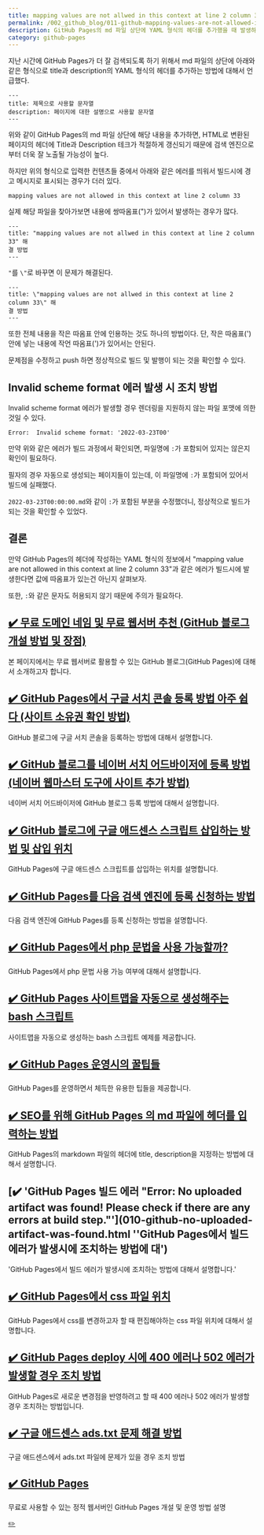 ```yaml
---
title: mapping values are not allwed in this context at line 2 column 33 해결 방법
permalink: /002_github_blog/011-github-mapping-values-are-not-allowed-in-this-context.html
description: GitHub Pages의 md 파일 상단에 YAML 형식의 헤더를 추가했을 때 발생하는 mapping values are not allwed in this context at line 2 column 33에러를 조치하는 방법에 대해서 설명한다.
category: github-pages
---
```

지난 시간에 GitHub Pages가 더 잘 검색되도록 하기 위해서 
md 파일의 상단에 아래와 같은 형식으로 title과 description의 YAML 형식의 헤더를 추가하는 방법에 대해서 언급했다.



```
---
title: 제목으로 사용할 문자열
description: 페이지에 대한 설명으로 사용할 문자열
---
```


위와 같이 GitHub Pages의 md 파일 상단에 해당 내용을 추가하면, 
HTML로 변환된 페이지의 헤더에 Title과 Description 테크가 적절하게 갱신되기 때문에 검색 엔진으로부터 더욱 잘 노출될 가능성이 높다.


하지만 위의 형식으로 입력한 컨텐츠들 중에서 아래와 같은 에러를 띄워서 
빌드시에 경고 메시지로 표시되는 경우가 더러 있다.


```
mapping values are not allowed in this context at line 2 column 33 
```


실제 해당 파일을 찾아가보면 내용에 쌍따옴표(\")가 있어서 발생하는 경우가 많다. 


```
---
title: "mapping values are not allwed in this context at line 2 column 33" 해
결 방법
---
```


<code>\"</code>를 <code>\\\"</code>로 바꾸면 이 문제가 해결된다.


```
---
title: \"mapping values are not allwed in this context at line 2 column 33\" 해
결 방법
---
```


또한 전체 내용을 작은 따옴표 안에 인용하는 것도 하나의 방법이다. 
단, 작은 따옴표(') 안에 넣는 내용에 작언 따옴표(')가 있어서는 안된다.


문제점을 수정하고 push 하면 정상적으로 빌드 및 발행이 되는 것을 확인할 수 있다. 


Invalid scheme format 에러 발생 시 조치 방법
---


Invalid scheme format 에러가 발생할 경우 렌더링을 지원하지 않는 파일 포맷에 의한 것일 수 있다.


```
Error:  Invalid scheme format: '2022-03-23T00'
```


만약 위와 같은 에러가 빌드 과정에서 확인되면, 
파일명에 <code>:</code>가 포함되어 있지는 않은지 확인이 필요하다. 


필자의 경우 자동으로 생성되는 페이지들이 있는데, 
이 파일명에 <code>:</code>가 포함되어 있어서 빌드에 실패했다.


<code>2022-03-23T00:00:00.md</code>와 같이 <code>:</code>가 포함된 부분을 수정했더니, 
정상적으로 빌드가 되는 것을 확인할 수 있었다.


결론
---


만약 GitHub Pages의 헤더에 작성하는 YAML 형식의 정보에서 "mapping value are not allowed in this context at line 2 column 33"과 같은 에러가 빌드시에 발생한다면 값에 따옴표가 있는건 아닌지 살펴보자. 


또한, <code>:</code>와 같은 문자도 허용되지 않기 때문에 주의가 필요하다.







[✔️  무료 도메인 네임 및 무료 웹서버 추천 (GitHub 블로그 개설 방법 및 장점)](001_advantage_of_github_blog.html '본 페이지에서는 무료 웹서버로 활용할 수 있는 GitHub 블로그(GitHub Pages)에 대해서 ')
---


본 페이지에서는 무료 웹서버로 활용할 수 있는 GitHub 블로그(GitHub Pages)에 대해서 소개하고자 합니다.


[✔️  GitHub Pages에서 구글 서치 콘솔 등록 방법 아주 쉽다 (사이트 소유권 확인 방법)](002_google_search_console_apply.html 'GitHub 블로그에 구글 서치 콘솔을 등록하는 방법에 ')
---


GitHub 블로그에 구글 서치 콘솔을 등록하는 방법에 대해서 설명합니다.


[✔️  GitHub 블로그를 네이버 서치 어드바이저에 등록 방법 (네이버 웹마스터 도구에 사이트 추가 방법) ](003_naver_search_advisor.html '네이버 서치 어드바이저에 GitHub 블로그 등록 방법에 ')
---


네이버 서치 어드바이저에 GitHub 블로그 등록 방법에 대해서 설명합니다.


[✔️  GitHub 블로그에 구글 애드센스 스크립트 삽입하는 방법 및 삽입 위치](004_google_adsense_github_pages.html 'GitHub Pages에 구글 애드센스 스크립트를 삽입하는 ')
---


GitHub Pages에 구글 애드센스 스크립트를 삽입하는 위치를 설명합니다.


[✔️  GitHub Pages를 다음 검색 엔진에 등록 신청하는 방법](005_add_to_daum_search_engine.html '다음 검색 엔진에 GitHub Pages를 등록 신청하는 ')
---


다음 검색 엔진에 GitHub Pages를 등록 신청하는 방법을 설명합니다.


[✔️  GitHub Pages에서 php 문법을 사용 가능할까?](006.html 'GitHub Pages에서 php 문법 사용 가능 여부에 대')
---


GitHub Pages에서 php 문법 사용 가능 여부에 대해서 설명합니다. 


[✔️  GitHub Pages 사이트맵을 자동으로 생성해주는 bash 스크립트](007.html '사이트맵을 자동으로 생성하는 bash 스크립트 ')
---


사이트맵을 자동으로 생성하는 bash 스크립트 예제를 제공합니다.


[✔️  GitHub Pages 운영시의 꿀팁들](008.html 'GitHub Pages를 운영하면서 체득한 유용한 ')
---


GitHub Pages를 운영하면서 체득한 유용한 팁들을 제공합니다.


[✔️  SEO를 위해 GitHub Pages 의 md 파일에 헤더를 입력하는 방법](009.html 'GitHub Pages의 markdown 파일의 헤더에 title, description을 지정하는 방법에 ')
---


GitHub Pages의 markdown 파일의 헤더에 title, description을 지정하는 방법에 대해서 설명합니다.


[✔️  'GitHub Pages 빌드 에러 \"Error: No uploaded artifact was found! Please check if there are any errors at build step.\"'](010-github-no-uploaded-artifact-was-found.html ''GitHub Pages에서 빌드 에러가 발생시에 조치하는 방법에 대')
---


'GitHub Pages에서 빌드 에러가 발생시에 조치하는 방법에 대해서 설명합니다.'


[✔️  GitHub Pages에서 css 파일 위치](012-github-pages-css-file-path.html 'GitHub Pages에서 css를 변경하고자 할 때 편집해야하는 css 파일 위치에 ')
---


GitHub Pages에서 css를 변경하고자 할 때 편집해야하는 css 파일 위치에 대해서 설명합니다.


[✔️  GitHub Pages deploy 시에 400 에러나 502 에러가 발생할 경우 조치 방법](013-github-pages-deploy-error-400-502.html 'GitHub Pages로 새로운 변경점을 반영하려고 할 때 400 에러나 502 에러가 발생할 경우 조')
---


GitHub Pages로 새로운 변경점을 반영하려고 할 때 400 에러나 502 에러가 발생할 경우 조치하는 방법입니다.


[✔️  구글 애드센스 ads.txt 문제 해결 방법](014-google-adsense-ads-txt-warning.html '구글 애드센스에서 ads.txt 파일에 문제가 있')
---


구글 애드센스에서 ads.txt 파일에 문제가 있을 경우 조치 방법


[✔️  GitHub Pages](index.html '무료로 사용할 수 있는 정적 웹서버인 GitHub Pages 개설 ')
---


무료로 사용할 수 있는 정적 웹서버인 GitHub Pages 개설 및 운영 방법 설명


[✏️ ](https://www.github.com/boyinblue/boyinblue.github.io/edit/main/002_github_blog/011-github-mapping-values-are-not-allowed-in-this-context.md '수정하기')

